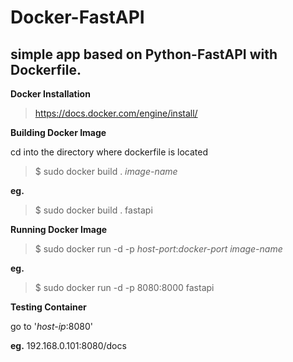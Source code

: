 # Docker-FastAPI
## simple app based on Python-FastAPI with Dockerfile.

**Docker Installation**

>https://docs.docker.com/engine/install/ 

**Building Docker Image**

cd into the directory where dockerfile is located 

> $ sudo docker build . *image-name*

**eg.**

> $ sudo docker build . fastapi

**Running Docker Image**
> $ sudo docker run -d -p *host-port*:*docker-port* *image-name*

**eg.**

>$ sudo docker run -d -p 8080:8000 fastapi

**Testing Container**

go to '*host-ip*:8080'

**eg.**
192.168.0.101:8080/docs
